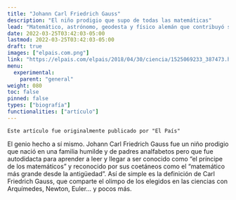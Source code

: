 ```yaml
---
title: "Johann Carl Friedrich Gauss"
description: "El niño prodigio que supo de todas las matemáticas"
lead: "Matemático, astrónomo, geodesta y físico alemán que contribuyó significativamente en muchos campos, incluida la teoría de los números, el análisis matemático, la geometría diferencial, la estadística, el álgebra, la geodesia, el magnetismo y la óptica. ¿Qué más se puede decir de él?"
date: 2022-03-25T03:42:03-05:00
lastmod: 2022-03-25T03:42:03-05:00
draft: true
images: ["elpais.com.png"]
link: "https://elpais.com/elpais/2018/04/30/ciencia/1525069233_387473.html"
menu:
  experimental:
    parent: "general"
weight: 080
toc: false
pinned: false
types: ["biografía"]
functionalities: ["artículo"]
---
```


```text
Este artículo fue originalmente publicado por "El País"
```

El genio hecho a sí mismo. Johann Carl Friedrich Gauss fue un niño prodigio que nació en una familia humilde y de padres analfabetos pero que fue autodidacta para aprender a leer y llegar a ser conocido como “el príncipe de los matemáticos” y reconocido por sus coetáneos como el “matemático más grande desde la antigüedad”. Así de simple es la definición de Carl Friedrich Gauss, que comparte el olimpo de los elegidos en las ciencias con Arquímedes, Newton, Euler… y pocos más.
